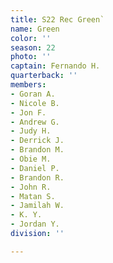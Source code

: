 ```yaml
---
title: S22 Rec Green`
name: Green
color: ''
season: 22
photo: ''
captain: Fernando H.
quarterback: ''
members:
- Goran A.
- Nicole B.
- Jon F.
- Andrew G.
- Judy H.
- Derrick J.
- Brandon M.
- Obie M.
- Daniel P.
- Brandon R.
- John R.
- Matan S.
- Jamilah W.
- K. Y.
- Jordan Y.
division: ''

---
```


